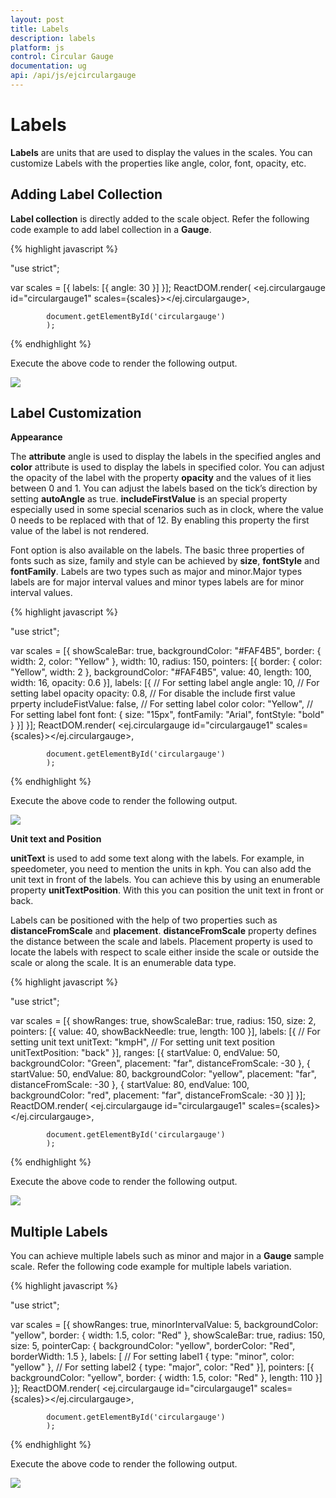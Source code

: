 ```yaml
---
layout: post
title: Labels
description: labels
platform: js
control: Circular Gauge
documentation: ug
api: /api/js/ejcirculargauge
---
```


# Labels

**Labels** are units that are used to display the values in the scales. You can customize Labels with the properties like angle, color, font, opacity, etc.

## Adding Label Collection 

**Label collection** is directly added to the scale object. Refer the following code example to add label collection in a **Gauge**.

{% highlight javascript %}

"use strict";

var scales = [{
        labels: [{
            angle: 30
        }]
    }];
ReactDOM.render(
            <ej.circulargauge id="circulargauge1" scales={scales}></ej.circulargauge>,

            document.getElementById('circulargauge')
            );

{% endhighlight %}



Execute the above code to render the following output.

![](/js/CircularGauge/Labels_images/Labels_img1.png)

## Label Customization

**Appearance**

The **attribute** angle is used to display the labels in the specified angles and **color** attribute is used to display the labels in specified color. You can adjust the opacity of the label with the property **opacity** and the values of it lies between 0 and 1. You can adjust the labels based on the tick’s direction by setting **autoAngle** as true. **includeFirstValue** is an special property especially used in some special scenarios such as in clock, where the value 0 needs to be replaced with that of 12. By enabling this property the first value of the label is not rendered.

Font option is also available on the labels. The basic three properties of fonts such as size, family and style can be achieved by **size**, **fontStyle** and **fontFamily**. Labels are two types such as major and minor.Major types labels are for major interval values and minor types labels are for minor interval values.

{% highlight javascript %}

"use strict";

  var scales = [{
        showScaleBar: true,
        backgroundColor: "#FAF4B5",
        border: { width: 2, color: "Yellow" },
        width: 10, radius: 150,
        pointers: [{
            border: { color: "Yellow", width: 2 },
            backgroundColor: "#FAF4B5",
            value: 40, length: 100,
            width: 16,
            opacity: 0.6
        }],
        labels: [{
            // For setting label angle
            angle: 10,
            // For setting label opacity
            opacity: 0.8,
            // For disable the include first value prperty
            includeFistValue: false,
            // For setting label color
            color: "Yellow",
            // For setting label font
            font: {
                size: "15px",
                fontFamily: "Arial",
                fontStyle: "bold"
            }
        }]
    }];
ReactDOM.render(
            <ej.circulargauge id="circulargauge1" scales={scales}></ej.circulargauge>,

            document.getElementById('circulargauge')
            );

{% endhighlight %}


Execute the above code to render the following output.

![](/js/CircularGauge/Labels_images/Labels_img2.png)

**Unit text and Position**

**unitText** is used to add some text along with the labels. For example, in speedometer, you need to mention the units in kph. You can also add the unit text in front of the labels. You can achieve this by using an enumerable property **unitTextPosition**. With this you can position the unit text in front or back.

Labels can be positioned with the help of two properties such as **distanceFromScale** and **placement**. **distanceFromScale** property defines the distance between the scale and labels.  Placement property is used to locate the labels with respect to scale either inside the scale or outside the scale or along the scale. It is an enumerable data type.

{% highlight javascript %}

"use strict";

var scales = [{
        showRanges: true,
        showScaleBar: true,
        radius: 150, size: 2,
        pointers: [{
            value: 40,
            showBackNeedle: true,
            length: 100
        }],
        labels: [{
            // For setting unit text
            unitText: "kmpH",
            // For setting unit text position
            unitTextPosition: "back"
        }],
        ranges: [{ startValue: 0, endValue: 50, backgroundColor: "Green", placement: "far", distanceFromScale: -30 },
        { startValue: 50, endValue: 80, backgroundColor: "yellow", placement: "far", distanceFromScale: -30 },
        { startValue: 80, endValue: 100, backgroundColor: "red", placement: "far", distanceFromScale: -30 }]
    }];
ReactDOM.render(
            <ej.circulargauge id="circulargauge1" scales={scales}></ej.circulargauge>,

            document.getElementById('circulargauge')
            );


{% endhighlight %}


Execute the above code to render the following output.

![](/js/CircularGauge/Labels_images/Labels_img3.png)

## Multiple Labels

You can achieve multiple labels such as minor and major in a **Gauge** sample scale. Refer the following code example for multiple labels variation.

{% highlight javascript %}

"use strict";

var scales = [{
        showRanges: true, minorIntervalValue: 5,
        backgroundColor: "yellow",
        border: { width: 1.5, color: "Red" },
        showScaleBar: true, radius: 150, size: 5,
        pointerCap: {
            backgroundColor: "yellow",
            borderColor: "Red", borderWidth: 1.5
        },
        labels: [
        // For setting label1
        { type: "minor", color: "yellow" },
        // For setting label2
        { type: "major", color: "Red" }],
        pointers: [{
            backgroundColor: "yellow",
            border: { width: 1.5, color: "Red" },
            length: 110
        }]
    }];
ReactDOM.render(
            <ej.circulargauge id="circulargauge1" scales={scales}></ej.circulargauge>,

            document.getElementById('circulargauge')
            );


{% endhighlight %}

Execute the above code to render the following output.

![](/js/CircularGauge/Labels_images/Labels_img4.png)

